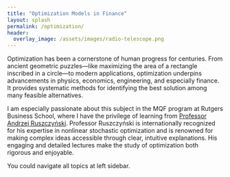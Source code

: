```yaml
---
title: "Optimization Models in Finance"
layout: splash
permalink: /optimization/
header:
  overlay_image: /assets/images/radio-telescope.png
---
```


Optimization has been a cornerstone of human progress for centuries. From ancient geometric puzzles—like maximizing the area of a rectangle inscribed in a circle—to modern applications, optimization underpins advancements in physics, economics, engineering, and especially finance. It provides systematic methods for identifying the best solution among many feasible alternatives.

I am especially passionate about this subject in the MQF program at Rutgers Business School, where I have the privilege of learning from [Professor Andrzej Ruszczyński](https://www.business.rutgers.edu/faculty/andrzej-ruszczynski). Professor Ruszczyński is internationally recognized for his expertise in nonlinear stochastic optimization and is renowned for making complex ideas accessible through clear, intuitive explanations. His engaging and detailed lectures make the study of optimization both rigorous and enjoyable.

You could navigate all topics at left sidebar.
